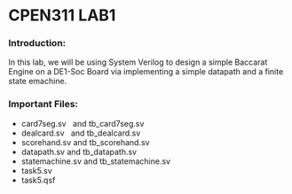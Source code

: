 # CPEN311 LAB1

### Introduction:
In this lab, we will be using System Verilog to design a simple Baccarat Engine on a DE1-Soc Board via implementing a simple datapath and a finite state emachine.

### Important Files:
* card7seg.sv &nbsp; and tb_card7seg.sv
* dealcard.sv &nbsp; and tb_dealcard.sv
* scorehand.sv  and tb_scorehand.sv
* datapath.sv and tb_datapath.sv
* statemachine.sv and tb_statemachine.sv
* task5.sv
* task5.qsf
